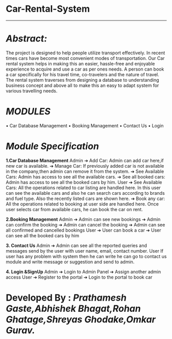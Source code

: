 # Car-Rental-System
-----------------------------------------------------------------------------------------------------------
# _Abstract:_ 
  The project is designed to help people utilize transport effectively. In recent times cars have become most convenient modes of transportation. Our Car rental system helps in making this an easier, hassle-free and enjoyable experience to acquire and use a car as per ones needs. A person can book a car specifically for his travel time, co-travelers and the nature of travel. The rental system traverses from designing a database to understanding business concept and above all to make this an easy to adapt system for various travelling needs.
  
# _MODULES_
  • Car Database Management
  • Booking Management
  • Contact Us
  • Login
# _Module Specification_
   **1.Car Database Management**
    Admin
    ➔ Add Car:
    Admin can add car here,if new car is available.
    ➔ Manage Car:
    If previously added car is not available in the company,then admin can remove it from the system.
    ➔ See Available Cars:
    Admin has access to see all the available cars.
    ➔ See all booked cars:
    Admin has access to see all the booked cars by him.
    User
    ➔ See Available Cars:
    All the operations related to car listing are handled here. In this user can see the available cars and also he can search cars according to brands and fuel type. Also the recently listed cars are shown here.
    ➔ Book any car:
    All the operations related to booking at user side are handled here. Once user selects car from available cars, he can book the car on rent.
    
  **2.Booking Management**
    Admin
    ➔ Admin can see new bookings
    ➔ Admin can confirm the booking
    ➔ Admin can cancel the booking
    ➔ Admin can see all confirmed and cancelled bookings
    User
    ➔ User can book a car
    ➔ User can see all the booked cars by him
    
   **3. Contact Us**
    Admin
    ➔ Admin can see all the reported queries and messages send by the user with user name, email, contact number.
    User
    If user has any problem with system then he can write he can go to contact us module and write message or suggestion and send to admin.
    
   **4. Login &SignUp**
      Admin
      ➔ Login to Admin Panel
      ➔ Assign another admin access
      User
      ➔ Register to the portal
      ➔ Login to the portal to book car
      
      
# Developed By : _Prathamesh Gaste,Abhishek Bhagat,Rohan Ghatage,Shreyas Ghodake,Omkar Gurav._
